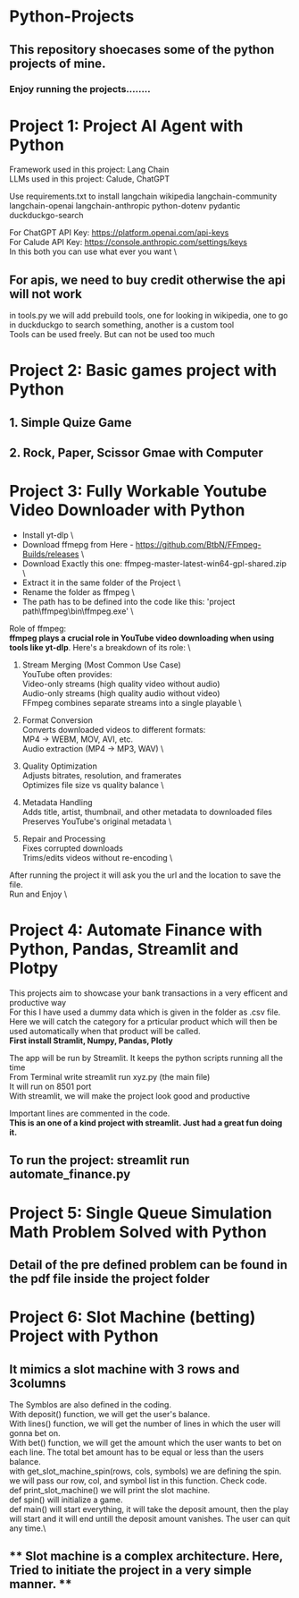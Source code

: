 # Python-Projects
## This repository shoecases some of the python projects of mine.
### Enjoy running the projects........ 

# Project 1: Project AI Agent with Python
Framework used in this project: Lang Chain \
LLMs used in this project: Calude, ChatGPT 

Use requirements.txt to install langchain wikipedia langchain-community langchain-openai langchain-anthropic python-dotenv pydantic duckduckgo-search 

For ChatGPT API Key: https://platform.openai.com/api-keys \
For Calude API Key: https://console.anthropic.com/settings/keys \
In this both you can use what ever you want \
## **For apis, we need to buy credit otherwise the api will not work** 

in tools.py we will add prebuild tools, one for looking in wikipedia, one to go in duckduckgo to search something, another is a custom tool \
Tools can be used freely. But can not be used too much


# Project 2: Basic games project with Python

## 1. Simple Quize Game
## 2. Rock, Paper, Scissor Gmae with Computer

# Project 3: Fully Workable Youtube Video Downloader with Python

- Install yt-dlp \
- Download ffmepg from Here - https://github.com/BtbN/FFmpeg-Builds/releases \
- Download Exactly this one: ffmpeg-master-latest-win64-gpl-shared.zip \
- Extract it in the same folder of the Project \
- Rename the folder as ffmpeg \
- The path has to be defined into the code like this: 'project path\ffmpeg\bin\ffmpeg.exe' \

Role of ffmpeg: \
**ffmpeg plays a crucial role in YouTube video downloading when using tools like yt-dlp**. Here's a breakdown of its role: \

1. Stream Merging (Most Common Use Case) \
YouTube often provides: \
Video-only streams (high quality video without audio) \
Audio-only streams (high quality audio without video) \
FFmpeg combines  separate streams into a single playable  \

2. Format Conversion \
Converts downloaded videos to different formats: \
MP4 → WEBM, MOV, AVI, etc. \
Audio extraction (MP4 → MP3, WAV) \

3. Quality Optimization \
Adjusts bitrates, resolution, and framerates \
Optimizes file size vs quality balance \

4. Metadata Handling \
Adds title, artist, thumbnail, and other metadata to downloaded files \
Preserves YouTube's original metadata \

5. Repair and Processing \
Fixes corrupted downloads \
Trims/edits videos without re-encoding \

After running the project it will ask you the url and the location to save the file. \
Run and Enjoy \


# Project 4: Automate Finance with Python, Pandas, Streamlit and Plotpy

This projects aim to showcase your bank transactions in a very efficent and productive way \
For this I have used a dummy data which is given in the folder as .csv file.\
Here we will catch the category for a prticular product which will then be used automatically when that product will be called.\
**First install Stramlit, Numpy, Pandas, Plotly**

The app will be run by Streamlit. It keeps the python scripts running all the time \
From Terminal write streamlit run xyz.py (the main file) \
It will run on 8501 port \
With streamlit, we will make the project look good and productive 

Important lines are commented in the code. \
**This is an one of a kind project with streamlit. Just had a great fun doing it.**
## To run the project: **streamlit run automate_finance.py**

# Project 5: Single Queue Simulation Math Problem Solved with Python
## Detail of the pre defined problem can be found in the pdf file inside the project folder

# Project 6: Slot Machine (betting) Project with Python

## It mimics a slot machine with 3 rows and 3columns
The Symblos are also defined in the coding.\
With deposit() function, we will get the user's balance.\
With lines() function, we will get the number of lines in which the user will gonna bet on.\
With bet() function, we will get the amount which the user wants to bet on each line. The total bet amount has to be equal or less than the users balance.\
with get_slot_machine_spin(rows, cols, symbols) we are defining the spin. we will pass our row, col, and symbol list in this function. Check code.\
def print_slot_machine() we will print the slot machine.\
def spin() will initialize a  game.\
def main() will start everything, it will take the deposit amount, then the play will start and it will end untill the deposit amount vanishes. The user can quit any time.\
## **  Slot machine is a complex architecture. Here, Tried to initiate the project in a very simple manner. **
